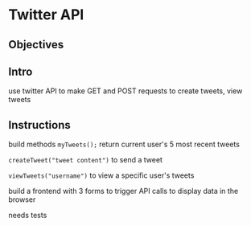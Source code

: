 # Twitter API

## Objectives

## Intro
use twitter API to make GET and POST requests to create tweets, view tweets



## Instructions

build methods `myTweets();` return current user's 5 most recent tweets

`createTweet("tweet content")` to send a tweet

`viewTweets("username")` to view a specific user's tweets

build a frontend with 3 forms to trigger API calls to display data in the browser

needs tests